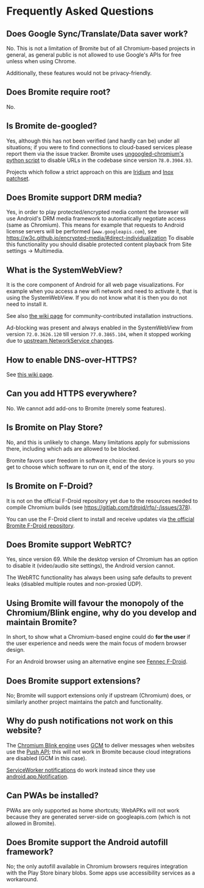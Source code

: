 # Frequently Asked Questions

## Does Google Sync/Translate/Data saver work?
No.
This is not a limitation of Bromite but of all Chromium-based projects in general, as general public is not allowed to use Google's APIs for free unless when using Chrome.

Additionally, these features would not be privacy-friendly.

## Does Bromite require root?
No.

## Is Bromite de-googled?

Yes, although this has not been verified (and hardly can be) under all situations; if you were to find connections to cloud-based services please report them via the issue tracker.
Bromite uses [ungoogled-chromium's python script](https://github.com/Eloston/ungoogled-chromium/blob/master/utils/domain_substitution.py) to disable URLs in the codebase since version `78.0.3904.93`.

Projects which follow a strict approach on this are [Iridium](https://iridiumbrowser.de/) and [Inox patchset](https://github.com/gcarq/inox-patchset).

## Does Bromite support DRM media?

Yes, in order to play protected/encrypted media content the browser will use Android's DRM media framework to automatically negotiate access (same as Chromium).
This means for example that requests to Android license servers will be performed (`www.googleapis.com`), see https://w3c.github.io/encrypted-media/#direct-individualization
To disable this functionality you should disable protected content playback from Site settings -> Multimedia.

## What is the SystemWebView?
It is the core component of Android for all web page visualizations. For example when you access a new wifi network and need to activate it, that is using the SystemWebView. If you do not know what it is then you do not need to install it.

See also [the wiki page](https://github.com/bromite/bromite/wiki/Installing-SystemWebView) for community-contributed installation instructions.

Ad-blocking was present and always enabled in the SystemWebView from version `72.0.3626.120` till version `77.0.3865.104`, when it stopped working due to [upstream NetworkService changes](https://docs.google.com/document/d/1TZEuPvr2KAbP4_TZpuuwtEEArQsyAkc2HDu68l66YwU/edit?ts=598244df#heading=h.ougoi5i6508y).

## How to enable DNS-over-HTTPS?

See [this wiki page](https://github.com/bromite/bromite/wiki/Enabling-DNS-over-HTTPS).

## Can you add HTTPS everywhere?
No.
We cannot add add-ons to Bromite (merely some features).

## Is Bromite on Play Store?
No, and this is unlikely to change. Many limitations apply for submissions there, including which ads are allowed to be blocked.

Bromite favors user freedom in software choice: the device is yours so you get to choose which software to run on it, end of the story.

## Is Bromite on F-Droid?
It is not on the official F-Droid repository yet due to the resources needed to compile Chromium builds (see https://gitlab.com/fdroid/rfp/-/issues/378).

You can use the F-Droid client to install and receive updates via [the official Bromite F-Droid repository](https://www.bromite.org/fdroid).

## Does Bromite support WebRTC?
Yes, since version 69. While the desktop version of Chromium has an option to disable it (video/audio site settings), the Android version cannot.

The WebRTC functionality has always been using safe defaults to prevent leaks (disabled multiple routes and non-proxied UDP).

## Using Bromite will favour the monopoly of the Chromium/Blink engine, why do you develop and maintain Bromite?
In short, to show what a Chromium-based engine could do **for the user** if the user experience and needs were the main focus of modern browser design.

For an Android browser using an alternative engine see [Fennec F-Droid](https://f-droid.org/en/packages/org.mozilla.fennec_fdroid/).

## Does Bromite support extensions?
No; Bromite will support extensions only if upstream (Chromium) does, or similarly another project maintains the patch and functionality.

## Why do push notifications not work on this website?

The [Chromium Blink engine](https://www.chromium.org/blink) uses [GCM](https://en.wikipedia.org/wiki/Google_Cloud_Messaging) to deliver messages
when websites use the [Push API](https://w3c.github.io/push-api/); this will not work in Bromite because cloud integrations are disabled (GCM in this case).

[ServiceWorker notifications](https://developer.mozilla.org/en-US/docs/Web/API/ServiceWorkerRegistration/showNotification) do work instead since they use
[android.app.Notification](https://developer.android.com/guide/topics/ui/notifiers/notifications).

## Can PWAs be installed?

PWAs are only supported as home shortcuts; WebAPKs will not work because they are generated server-side on googleapis.com (which is not allowed in Bromite).

## Does Bromite support the Android autofill framework?

No; the only autofill available in Chromium browsers requires integration with the Play Store binary blobs.
Some apps use accessibility services as a workaround.
